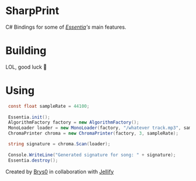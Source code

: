 # SharpPrint

C# Bindings for some of *[Essentia](https://github.com/MTG/essentia)'s* main features. 

# Building

LOL, good luck 👏

# Using 
```csharp
 const float sampleRate = 44100;
        
 Essentia.init();
 AlgorithmFactory factory = new AlgorithmFactory();
 MonoLoader loader = new MonoLoader(factory, "/whatever track.mp3", sampleRate);
 ChromaPrinter chroma = new ChromaPrinter(factory, 3, sampleRate);

 string signature = chroma.Scan(loader);
        
 Console.WriteLine("Generated signature for song: " + signature);
 Essentia.destroy();
```

Created by [Brys0](https://github.com/brys0) in collaboration with [Jellify](https://github.com/Jellify-Music)